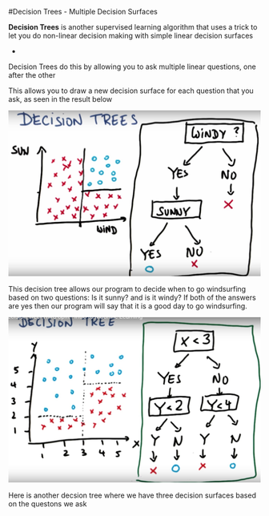 #Decision Trees - Multiple Decision Surfaces

**Decision Trees** is another supervised learning algorithm that uses a trick to let you do non-linear decision making with simple linear decision surfaces

-

Decision Trees do this by allowing you to ask multiple linear questions, one after the other

This allows you to draw a new decision surface for each question that you ask, as seen in the result below

![alt tag](decisionTreeMultipleDecisionSurfaces.jpg)

This decision tree allows our program to decide when to go windsurfing based on two questions: Is it sunny? and is it windy? If both of the answers are yes then our program will say that it is a good day to go windsurfing.

![alt tag](decisionTreeWithThreeDecisionSurfaces.jpg)

Here is another decsion tree where we have three decision surfaces based on the questons we ask
